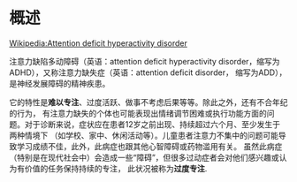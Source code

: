 # 概述


[Wikipedia:Attention deficit hyperactivity disorder](https://en.wikipedia.org/wiki/Attention_deficit_hyperactivity_disorder)


注意力缺陷多动障碍（英语：attention deficit hyperactivity disorder，缩写为ADHD），又称注意力缺失症（英语：attention deficit disorder，
缩写为ADD），是神经发展障碍的精神疾患。

它的特性是**难以专注**、过度活跃、做事不考虑后果等等。除此之外，还有不合年纪的行为，
有注意力缺失的个体也可能表现出情绪调节困难或执行功能方面的问题。对于诊断来说，症状应在患者12岁之前出现、持续超过六个月、至少发生于两种情境下
（如学校、家中、休闲活动等）。儿童患者注意力不集中的问题可能导致学习成绩不佳，此外，此病症也跟其他心智障碍或药物滥用有关。
虽然此病症（特别是在现代社会中）会造成一些“障碍”，但很多过动症者会对他们感兴趣或认为有价值的任务保持持续的专注，
此状况被称为**过度专注**.


